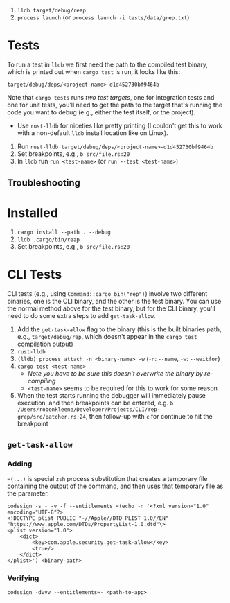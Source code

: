 1. `lldb target/debug/reap`
2. `process launch` (or `process launch -i tests/data/grep.txt`)

# Tests

To run a test in `lldb` we first need the path to the compiled test binary, which is printed out when `cargo test` is run, it looks like this:

    target/debug/deps/<project-name>-d1d452730bf9464b

Note that `cargo tests` runs *two test targets*, one for integration tests and one for unit tests, you'll need to get the path to the target that's running the code you want to debug (e.g., either the test itself, or the project).

- Use `rust-lldb` for niceties like pretty printing (I couldn't get this to work with a non-default `lldb` install location like on Linux).

1. Run `rust-lldb target/debug/deps/<project-name>-d1d452730bf9464b`
2. Set breakpoints, e.g., `b src/file.rs:20`
3. In `lldb` run `run <test-name>` (or `run --test <test-name>`)

## Troubleshooting

# Installed

1. `cargo install --path . --debug`
2. `lldb .cargo/bin/reap`
3. Set breakpoints, e.g., `b src/file.rs:20`

# CLI Tests

CLI tests (e.g., using `Command::cargo_bin("rep")`) involve two different binaries, one is the CLI binary, and the other is the test binary. You can use the normal method above for the test binary, but for the CLI binary, you'll need to do some extra steps to add `get-task-allow`.

1. Add the `get-task-allow` flag to the binary (this is the built binaries path, e.g., `target/debug/rep`, which doesn't appear in the `cargo test` compilation output)
2. `rust-lldb`
3. `(lldb) process attach -n <binary-name> -w` (`-n`: `--name`, `-w`: `--waitfor`)
4. `cargo test <test-name>`
    - *Note you have to be sure this doesn't overwrite the binary by re-compiling*
    - `<test-name>` seems to be required for this to work for some reason
5. When the test starts running the debugger will immediately pause execution, and then breakpoints can be entered, e.g. `b /Users/robenkleene/Developer/Projects/CLI/rep-grep/src/patcher.rs:24`, then follow-up with `c` for continue to hit the breakpoint

## `get-task-allow`

### Adding

`=(...)` is special `zsh` process substitution that creates a temporary file containing the output of the command, and then uses that temporary file as the parameter.

```
codesign -s - -v -f --entitlements =(echo -n '<?xml version="1.0" encoding="UTF-8"?>
<!DOCTYPE plist PUBLIC "-//Apple//DTD PLIST 1.0//EN" "https://www.apple.com/DTDs/PropertyList-1.0.dtd"\>
<plist version="1.0">
    <dict>
        <key>com.apple.security.get-task-allow</key>
        <true/>
    </dict>
</plist>') <binary-path>
```

### Verifying

`codesign -dvvv --entitlements=- <path-to-app>`
